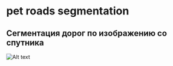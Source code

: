 # pet roads segmentation
## Сегментация дорог по изображению со спутника
![Alt text](pet_roads/data/frontend/main_image.png)
